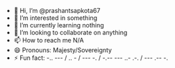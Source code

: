 - 👋 Hi, I’m @prashantsapkota67
- 👀 I’m interested in something
- 🌱 I’m currently learning nothing
- 💞️ I’m looking to collaborate on anything
- 📫 How to reach me N/A
- 😄 Pronouns: Majesty/Sovereignty
- ⚡ Fun fact: -.. --- / .. - / --- -. / -.-- --- ..- .-. / --- .-- -.

<!---
prashantsapkota67/prashantsapkota67 is a ✨ special ✨ repository because its `README.md` (this file) appears on your GitHub profile.
You can click the Preview link to take a look at your changes.
--->
